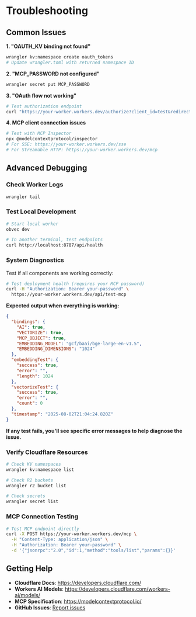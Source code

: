 # Troubleshooting

## Common Issues

**1. "OAUTH_KV binding not found"**
```bash
wrangler kv:namespace create oauth_tokens
# Update wrangler.toml with returned namespace ID
```

**2. "MCP_PASSWORD not configured"**
```bash
wrangler secret put MCP_PASSWORD
```

**3. "OAuth flow not working"**
```bash
# Test authorization endpoint
curl "https://your-worker.workers.dev/authorize?client_id=test&redirect_uri=http%3A//localhost&state=123"
```

**4. MCP client connection issues**
```bash
# Test with MCP Inspector
npx @modelcontextprotocol/inspector
# For SSE: https://your-worker.workers.dev/sse
# For Streamable HTTP: https://your-worker.workers.dev/mcp
```

## Advanced Debugging

### Check Worker Logs
```bash
wrangler tail
```

### Test Local Development
```bash
# Start local worker
obvec dev

# In another terminal, test endpoints
curl http://localhost:8787/api/health
```

### System Diagnostics
Test if all components are working correctly:
```bash
# Test deployment health (requires your MCP password)
curl -H "Authorization: Bearer your-password" \
  https://your-worker.workers.dev/api/test-mcp
```

**Expected output when everything is working:**
```json
{
  "bindings": {
    "AI": true,
    "VECTORIZE": true,
    "MCP_OBJECT": true,
    "EMBEDDING_MODEL": "@cf/baai/bge-large-en-v1.5",
    "EMBEDDING_DIMENSIONS": "1024"
  },
  "embeddingTest": {
    "success": true,
    "error": "",
    "length": 1024
  },
  "vectorizeTest": {
    "success": true,
    "error": "",
    "count": 0
  },
  "timestamp": "2025-08-02T21:04:24.820Z"
}
```

**If any test fails, you'll see specific error messages to help diagnose the issue.**

### Verify Cloudflare Resources
```bash
# Check KV namespaces
wrangler kv:namespace list

# Check R2 buckets
wrangler r2 bucket list

# Check secrets
wrangler secret list
```

### MCP Connection Testing
```bash
# Test MCP endpoint directly
curl -X POST https://your-worker.workers.dev/mcp \
  -H "Content-Type: application/json" \
  -H "Authorization: Bearer your-password" \
  -d '{"jsonrpc":"2.0","id":1,"method":"tools/list","params":{}}'
```

## Getting Help

- **Cloudflare Docs**: https://developers.cloudflare.com/
- **Workers AI Models**: https://developers.cloudflare.com/workers-ai/models/
- **MCP Specification**: https://modelcontextprotocol.io/
- **GitHub Issues**: [Report issues](https://github.com/ben-vargas/obsidian-vectorize-mcp/issues)